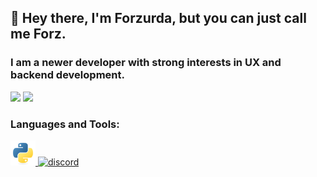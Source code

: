 ## 👋 Hey there, I'm Forzurda, but you can just call me Forz.
### I am a newer developer with strong interests in UX and backend development.

<div>
  <img height="180em" src="https://github-readme-stats.vercel.app/api?username=Forzurda&show_icons=true">
  <img height="180em" src="https://github-readme-stats.vercel.app/api/top-langs/?username=Forzurda&layout=compact&hide=html,css,c">
</div>

<h3 align="left">Languages and Tools:</h3>
<p align="left"> 
</a> 
<a href="https://www.python.org" target="_blank" rel="noreferrer"> <img src="https://raw.githubusercontent.com/devicons/devicon/master/icons/python/python-original.svg" alt="python" width="40" height="40"/> </a> 
<a href="https://discord.gg" target="_blank" rel="noreferrer"> <img src="https://assets-global.website-files.com/6257adef93867e50d84d30e2/62595384e89d1d54d704ece7_3437c10597c1526c3dbd98c737c2bcae.svg" alt="discord" width="40" height="40"/> 
</a>
</p>
